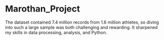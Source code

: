 # Marothan_Project
The dataset contained 7.4 million records from 1.6 million athletes, so diving into such a large sample was both challenging and rewarding. It sharpened my skills in data processing, analysis, and Python.
